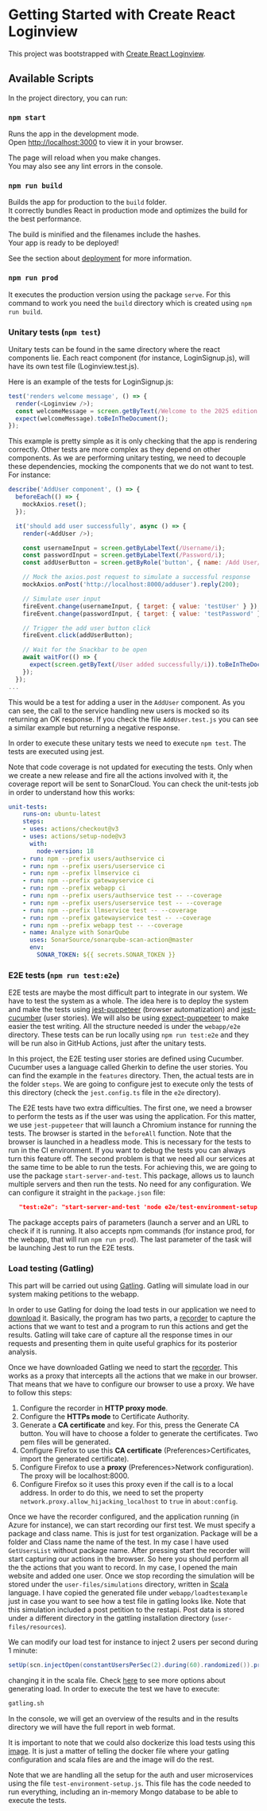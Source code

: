# Getting Started with Create React Loginview

This project was bootstrapped with [Create React Loginview](https://github.com/facebook/create-react-app).

## Available Scripts

In the project directory, you can run:

### `npm start`

Runs the app in the development mode.\
Open [http://localhost:3000](http://localhost:3000) to view it in your browser.

The page will reload when you make changes.\
You may also see any lint errors in the console.

### `npm run build`

Builds the app for production to the `build` folder.\
It correctly bundles React in production mode and optimizes the build for the best performance.

The build is minified and the filenames include the hashes.\
Your app is ready to be deployed!

See the section about [deployment](https://facebook.github.io/create-react-app/docs/deployment) for more information.

### `npm run prod`
It executes the production version using the package `serve`. For this command to work you need the `build` directory which is created using `npm run build`.

### Unitary tests (`npm test`)

Unitary tests can be found in the same directory where the react components lie. Each react component (for instance, LoginSignup.js), will have its own test file (Loginview.test.js).

Here is an example of the tests for LoginSignup.js:

```javascript
test('renders welcome message', () => {
  render(<Loginview />);
  const welcomeMessage = screen.getByText(/Welcome to the 2025 edition of the Software Architecture course/i);
  expect(welcomeMessage).toBeInTheDocument();
});
```
This example is pretty simple as it is only checking that the app is rendering correctly. Other tests are more complex as they depend on other components. As we are performing unitary testing, we need to decouple these dependencies, mocking the components that we do not want to test. For instance:

```javascript
describe('AddUser component', () => {
  beforeEach(() => {
    mockAxios.reset();
  });

  it('should add user successfully', async () => {
    render(<AddUser />);

    const usernameInput = screen.getByLabelText(/Username/i);
    const passwordInput = screen.getByLabelText(/Password/i);
    const addUserButton = screen.getByRole('button', { name: /Add User/i });

    // Mock the axios.post request to simulate a successful response
    mockAxios.onPost('http://localhost:8000/adduser').reply(200);

    // Simulate user input
    fireEvent.change(usernameInput, { target: { value: 'testUser' } });
    fireEvent.change(passwordInput, { target: { value: 'testPassword' } });

    // Trigger the add user button click
    fireEvent.click(addUserButton);

    // Wait for the Snackbar to be open
    await waitFor(() => {
      expect(screen.getByText(/User added successfully/i)).toBeInTheDocument();
    });
  });
...
```
This would be a test for adding a user in the `AddUser` component. As you can see, the call to the service handling new users is mocked so its returning an OK response. If you check the file `AddUser.test.js` you can see a similar example but returning a negative response.

In order to execute these unitary tests we need to execute `npm test`. The tests are executed using jest. 

Note that code coverage is not updated for executing the tests. Only when we create a new release and fire all the actions involved with it, the coverage report will be sent to SonarCloud. You can check the unit-tests job in order to understand how this works:

```yml
unit-tests:
    runs-on: ubuntu-latest
    steps:
    - uses: actions/checkout@v3
    - uses: actions/setup-node@v3
      with:
        node-version: 18
    - run: npm --prefix users/authservice ci
    - run: npm --prefix users/userservice ci
    - run: npm --prefix llmservice ci
    - run: npm --prefix gatewayservice ci
    - run: npm --prefix webapp ci
    - run: npm --prefix users/authservice test -- --coverage
    - run: npm --prefix users/userservice test -- --coverage
    - run: npm --prefix llmservice test -- --coverage
    - run: npm --prefix gatewayservice test -- --coverage
    - run: npm --prefix webapp test -- --coverage
    - name: Analyze with SonarQube
      uses: SonarSource/sonarqube-scan-action@master
      env:
        SONAR_TOKEN: ${{ secrets.SONAR_TOKEN }}
```


### E2E tests (`npm run test:e2e`)

E2E tests are maybe the most difficult part to integrate in our system. We have to test the system as a whole. The idea here is to deploy the system and make the tests using [jest-puppeteer](https://github.com/smooth-code/jest-puppeteer) (browser automatization) and [jest-cucumber](https://www.npmjs.com/package/jest-cucumber) (user stories). We will also be using [expect-puppeteer](https://www.npmjs.com/package/expect-puppeteer) to make easier the test writing. All the structure needed is under the `webapp/e2e` directory. These tests can be run locally using `npm run test:e2e` and they will be run also in GitHub Actions, just after the unitary tests. 

In this project, the E2E testing user stories are defined using Cucumber. Cucumber uses a language called Gherkin to define the user stories. You can find the example in the `features` directory. Then, the actual tests are in the folder `steps`. We are going to configure jest to execute only the tests of this directory (check the `jest.config.ts` file in the `e2e` directory). 

The E2E tests have two extra difficulties. The first one, we need a browser to perform the tests as if the user was using the application. For this matter, we use `jest-puppeteer` that will launch a Chromium instance for running the tests. The browser is started in the `beforeAll` function. Note that the browser is launched in a headless mode. This is necessary for the tests to run in the CI environment. If you want to debug the tests you can always turn this feature off. The second problem is that we need all our services at the same time to be able to run the tests. For achieving this, we are going to use the package `start-server-and-test`. This package, allows us to launch multiple servers and then run the tests. No need for any configuration. We can configure it straight in the `package.json` file:

```json
   "test:e2e": "start-server-and-test 'node e2e/test-environment-setup.js' http://localhost:8000/health prod 3000 \"cd e2e && jest\"",
```


The package accepts pairs of parameters (launch a server and an URL to check if it is running. It also accepts npm commands (for instance prod, for the webapp, that will run `npm run prod`). The last parameter of the task will be launching Jest to run the E2E tests.

### Load testing (Gatling)
This part will be carried out using [Gatling](https://gatling.io/). Gatling will simulate load in our system making petitions to the webapp.

In order to use Gatling for doing the load tests in our application we need to [download](https://docs.gatling.io/reference/install/oss/) it. Basically, the program has two parts, a [recorder](https://docs.gatling.io/tutorials/recorder/) to capture the actions that we want to test and a program to run this actions and get the results. Gatling will take care of capture all the response times in our requests and presenting them in quite useful graphics for its posterior analysis.

Once we have downloaded Gatling we need to start the [recorder](https://docs.gatling.io/tutorials/recorder/). This works as a proxy that intercepts all the actions that we make in our browser. That means that we have to configure our browser to use a proxy. We have to follow this steps:

1. Configure the recorder in **HTTP proxy mode**.
2. Configure the **HTTPs mode** to Certificate Authority.
3. Generate a **CA certificate** and key. For this, press the Generate CA button. You will have to choose a folder to generate the certificates. Two pem files will be generated.
4. Configure Firefox to use this **CA certificate** (Preferences>Certificates, import the generated certificate).
5. Configure Firefox to use a **proxy** (Preferences>Network configuration). The proxy will be localhost:8000.
6. Configure Firefox so it uses this proxy even if the call is to a local address. In order to do this, we need to set the property `network.proxy.allow_hijacking_localhost` to `true` in `about:config`. 

Once we have the recorder configured, and the application running (in Azure for instance), we can start recording our first test. We must specify a package and class name. This is just for test organization. Package will be a folder and Class name the name of the test. In my case I have used `GetUsersList` without package name. After pressing start the recorder will start capturing our actions in the browser. So here you should perform all the the actions that you want to record. In my case, I opened the main website and added one user. Once we stop recording the simulation will be stored under the `user-files/simulations` directory, written in [Scala](https://www.scala-lang.org/) language. I have copied the generated file under `webapp/loadtestexample` just in case you want to see how a test file in gatling looks like. Note that this simulation included a post petition to the restapi. Post data is stored under a different directory in the gattling installation directory (`user-files/resources`). 

We can modify our load test for instance to inject 2 users per second during 1 minute:
```scala
setUp(scn.injectOpen(constantUsersPerSec(2).during(60).randomized()).protocols(httpProtocol));
```
changing it in the scala file. Check [here](https://gatling.io/docs/gatling/reference/current/core/injection/) to see more options about generating load.
In order to execute the test we have to execute:

```bash
gatling.sh
```

In the console, we will get an overview of the results and in the results directory we will have the full report in web format.

It is important to note that we could also dockerize this load tests using this [image](https://hub.docker.com/r/denvazh/gatling). It is just a matter of telling the docker file where your gatling configuration and scala files are and the image will do the rest.

Note that we are handling all the setup for the auth and user microservices using the file `test-environment-setup.js`. This file has the code needed to run everything, including an in-memory Mongo database to be able to execute the tests.

